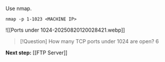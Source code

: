 
Use nmap.

```
nmap -p 1-1023 <MACHINE IP>

```

![[Ports under 1024-20250820120028421.webp]]



> [!Question] How many TCP ports under 1024 are open?
> 6


 **Next step:** [[FTP Server]]
 	